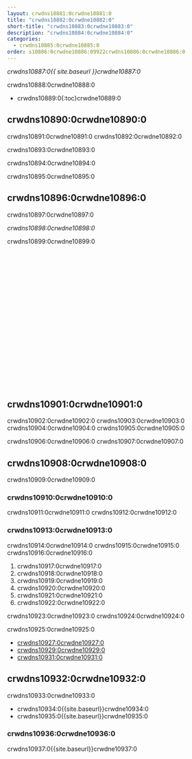 ```yaml
---
layout: crwdns10881:0crwdne10881:0
title: "crwdns10882:0crwdne10882:0"
short-title: "crwdns10883:0crwdne10883:0"
description: "crwdns10884:0crwdne10884:0"
categories:
  - crwdns10885:0crwdne10885:0
order: s10886:0crwdne10886:09922crwdns10886:0crwdne10886:0
---
```

*crwdns10887:0{{ site.baseurl }}crwdne10887:0*

crwdns10888:0crwdne10888:0

- crwdns10889:0{:toc}crwdne10889:0

## crwdns10890:0crwdne10890:0

crwdns10891:0crwdne10891:0 crwdns10892:0crwdne10892:0

crwdns10893:0crwdne10893:0

crwdns10894:0crwdne10894:0

crwdns10895:0crwdne10895:0

## crwdns10896:0crwdne10896:0

crwdns10897:0crwdne10897:0

*crwdns10898:0crwdne10898:0*

crwdns10899:0crwdne10899:0

<div class="video-wrapper">
  <iframe width="560" height="315" src="crwdns10900:0crwdne10900:0" frameborder="0" allowfullscreen></iframe>
</div>

## crwdns10901:0crwdne10901:0

crwdns10902:0crwdne10902:0 crwdns10903:0crwdne10903:0 crwdns10904:0crwdne10904:0 crwdns10905:0crwdne10905:0

crwdns10906:0crwdne10906:0 crwdns10907:0crwdne10907:0

## crwdns10908:0crwdne10908:0

crwdns10909:0crwdne10909:0

### crwdns10910:0crwdne10910:0

crwdns10911:0crwdne10911:0 crwdns10912:0crwdne10912:0

### crwdns10913:0crwdne10913:0

crwdns10914:0crwdne10914:0 crwdns10915:0crwdne10915:0 crwdns10916:0crwdne10916:0

1. crwdns10917:0crwdne10917:0
2. crwdns10918:0crwdne10918:0
3. crwdns10919:0crwdne10919:0
4. crwdns10920:0crwdne10920:0
5. crwdns10921:0crwdne10921:0
6. crwdns10922:0crwdne10922:0

crwdns10923:0crwdne10923:0 crwdns10924:0crwdne10924:0

crwdns10925:0crwdne10925:0

- [crwdns10927:0crwdne10927:0](crwdns10926:0crwdne10926:0)
- [crwdns10929:0crwdne10929:0](crwdns10928:0crwdne10928:0)
- [crwdns10931:0crwdne10931:0](crwdns10930:0crwdne10930:0)

## crwdns10932:0crwdne10932:0

crwdns10933:0crwdne10933:0

- crwdns10934:0{{site.baseurl}}crwdne10934:0
- crwdns10935:0{{site.baseurl}}crwdne10935:0

### crwdns10936:0crwdne10936:0

crwdns10937:0{{site.baseurl}}crwdne10937:0